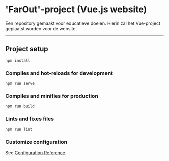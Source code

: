 # 'FarOut'-project (Vue.js website)
Een repository gemaakt voor educatieve doelen. Hierin zal het Vue-project geplaatst worden voor de website.

-----------------------

## Project setup
```
npm install
```

### Compiles and hot-reloads for development
```
npm run serve
```

### Compiles and minifies for production
```
npm run build
```

### Lints and fixes files
```
npm run lint
```

### Customize configuration
See [Configuration Reference](https://cli.vuejs.org/config/).
